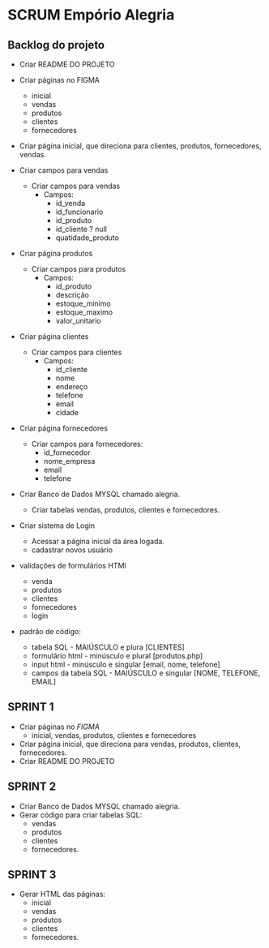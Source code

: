 # SCRUM Empório Alegria

## **Backlog do projeto**
- Criar README DO PROJETO
- Criar páginas no FIGMA
  - inicial
  - vendas
  - produtos
  - clientes
  - fornecedores
- Criar página inicial, que direciona para clientes, produtos, fornecedores, vendas.
- Criar campos para vendas
  - Criar campos para vendas
    - Campos:
      - id_venda
      - id_funcionario
      - id_produto
      - id_cliente ? null
      - quatidade_produto
- Criar página produtos
  - Criar campos para produtos
    - Campos:
      - id_produto
      - descrição
      - estoque_minimo
      - estoque_maximo
      - valor_unitario
- Criar página clientes 
  - Criar campos para clientes
    - Campos:
      - id_cliente
      -   nome
      -   endereço
      -   telefone
      -   email
      -   cidade
- Criar página fornecedores
  - Criar campos para fornecedores:
    - id_fornecedor
    - nome_empresa
    - email
    - telefone
- Criar Banco de Dados MYSQL chamado alegria.
  - Criar tabelas vendas, produtos, clientes e fornecedores.
- Criar sistema de Login
  - Acessar a página inicial da área logada.
  - cadastrar novos usuário
- validações de formulários HTMl
  -   venda
  -   produtos
  -   clientes
  -   fornecedores
  -   login
 
- padrão de código:
  -   tabela SQL - MAIÚSCULO e plura [CLIENTES]
  -   formulário html - minúsculo e plural [produtos.php]
  -   input html - minúsculo e singular [email, nome, telefone]
  -   campos da tabela SQL - MAIÚSCULO e singular [NOME, TELEFONE, EMAIL]
 
## **SPRINT 1**
- Criar páginas no *FIGMA*
  - inicial, vendas, produtos, clientes e fornecedores
- Criar página inicial, que direciona para vendas, produtos, clientes, fornecedores.
- Criar README DO PROJETO

## **SPRINT 2**
- Criar Banco de Dados MYSQL chamado alegria.
- Gerar código para criar tabelas SQL:
  - vendas
  - produtos
  - clientes
  - fornecedores.

## SPRINT 3
- Gerar HTML das páginas:
  - inicial
  - vendas
  - produtos
  - clientes
  - fornecedores.

